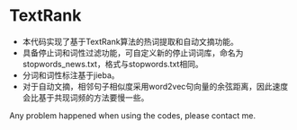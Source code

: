 # TextRank
* 本代码实现了基于TextRank算法的热词提取和自动文摘功能。
* 具备停止词和词性过滤功能，可自定义新的停止词词库，命名为stopwords_news.txt，格式与stopwords.txt相同。
* 分词和词性标注基于jieba。
* 对于自动文摘，相邻句子相似度采用word2vec句向量的余弦距离，因此速度会比基于共现词频的方法要慢一些。

Any problem happened when using the codes, please contact me.

